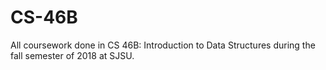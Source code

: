 # CS-46B
All coursework done in CS 46B: Introduction to Data Structures during the fall semester of 2018 at SJSU.

